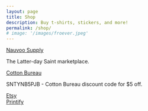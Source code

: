 ```yaml
---
layout: page
title: Shop
description: Buy t-shirts, stickers, and more!
permalink: /shop/
# image: '/images/froever.jpeg'
---
```


<div class="page-wrapper">
    <div class="container animate">
        <div class="row">
            <div class="shop-container col col-4 col-w-6 col-t-12">
                <a href="https://nauvoo.supply/collections/smallandsimple" class="button" target="_blank">Nauvoo Supply</a>
                <p>The Latter-day Saint marketplace.</p>
            </div>
            <div class="shop-container col col-4 col-w-6 col-t-12">
                <a href="https://cottonbureau.com/people/small-simple-things?discount=SNTYNB5PJB" class="button" target="_blank">Cotton Bureau <i class="fa-brands fa-cotton-bureau"></i></a>
                <p>SNTYNB5PJB - Cotton Bureau discount code for $5 off.</p>
            </div>
        </div>
        <div class="row">
            <div class="shop-container col col-4 col-w-6 col-t-12">
                <a href="https://smllsmpl.etsy.com/" class="button" target="_blank">Etsy <i class="fa-brands fa-etsy"></i></a>
            </div>
            <div class="shop-container col col-4 col-w-6 col-t-12">
                <a href="https://smllsmpl.printify.me/products" class="button" target="_blank">Printify</a>
            </div>
        </div>
    </div>
</div>